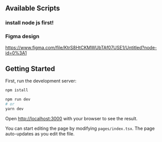 ## Available Scripts

### install node js first!

### Figma design

https://www.figma.com/file/KtrS8HtCKMWUbTAf07USE1/Untitled?node-id=0%3A1

## Getting Started

First, run the development server:

```bash
npm istall
```

```bash
npm run dev
# or
yarn dev
```

Open [http://localhost:3000](http://localhost:3000) with your browser to see the result.

You can start editing the page by modifying `pages/index.tsx`. The page auto-updates as you edit the file.
